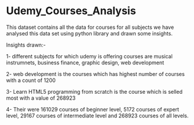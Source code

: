 # Udemy_Courses_Analysis

This dataset contains all the data for courses for all subjects
we have analysed this data set using python library and drawn some insights.


Insights drawn:-

1- different subjects for which udemy is offering courses are musical instrumnets, business finance, graphic design, web development

2- web development is the courses which has highest number of courses with a count of 1200

3- Learn HTML5 programming from scratch is the course which is selled most with a value of 268923

4- Their were 161029 courses of beginner level, 5172 courses of expert level, 29167 courses of intermediate level and 268923 courses of all levels.
